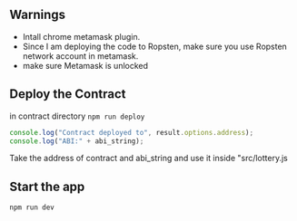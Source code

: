 ## Warnings

- Intall chrome metamask plugin.
- Since I am deploying the code to Ropsten, make sure you use Ropsten network account in metamask.
- make sure Metamask is unlocked

## Deploy the Contract

in contract directory
`npm run deploy`

```js
console.log("Contract deployed to", result.options.address);
console.log("ABI:" + abi_string);
```

Take the address of contract and abi_string and use it inside "src/lottery.js

## Start the app

`npm run dev`
